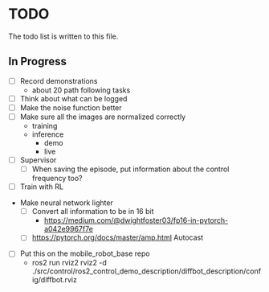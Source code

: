 # TODO

The todo list is written to this file.

## In Progress

- [ ] Record demonstrations
    - about 20 path following tasks
- [ ] Think about what can be logged 
- [ ] Make the noise function better
- [ ] Make sure all the images are normalized correctly
    - training
    - inference
        - demo
        - live
- [ ] Supervisor
    - [ ] When saving the episode, put information about the control frequency too?
- [ ] Train with RL
- Make neural network lighter
    - [ ] Convert all information to be in 16 bit
        - https://medium.com/@dwightfoster03/fp16-in-pytorch-a042e9967f7e
    - [ ] https://pytorch.org/docs/master/amp.html Autocast
- [ ] Put this on the mobile_robot_base repo
    - ros2 run rviz2 rviz2 -d ./src/control/ros2_control_demo_description/diffbot_description/config/diffbot.rviz